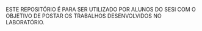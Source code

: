 ESTE REPOSITÓRIO É PARA SER UTILIZADO POR ALUNOS DO SESI COM O OBJETIVO DE POSTAR OS TRABALHOS DESENVOLVIDOS NO LABORATÓRIO.
